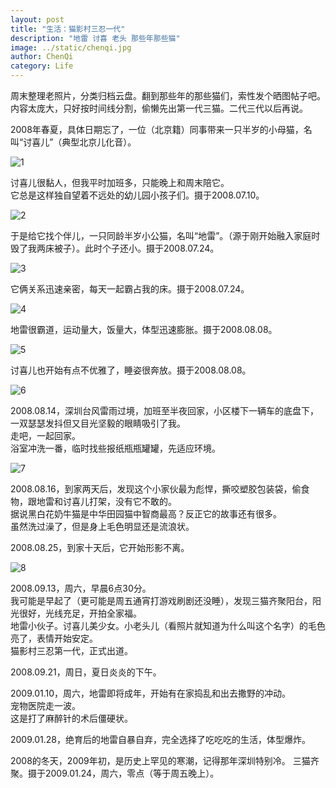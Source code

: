 ```yaml
---
layout: post
title: "生活：猫影村三忍一代"
description: "地雷 讨喜 老头 那些年那些猫"
image: ../static/chenqi.jpg
author: ChenQi
category: Life
---
```


周末整理老照片，分类归档云盘。翻到那些年的那些猫们，索性发个晒图帖子吧。内容太庞大，只好按时间线分割，偷懒先出第一代三猫。二代三代以后再说。

2008年春夏，具体日期忘了，一位（北京籍）同事带来一只半岁的小母猫，名叫“讨喜儿”（典型北京儿化音）。

![1](../static/)

讨喜儿很黏人，但我平时加班多，只能晚上和周末陪它。  
它总是这样独自望着不远处的幼儿园小孩子们。摄于2008.07.10。

![2](../static/)

于是给它找个伴儿，一只同龄半岁小公猫，名叫“地雷”。（源于刚开始融入家庭时毁了我两床被子）。此时个子还小。摄于2008.07.24。

![3](../static/)

它俩关系迅速亲密，每天一起霸占我的床。摄于2008.07.24。

![4](../static/)

地雷很霸道，运动量大，饭量大，体型迅速膨胀。摄于2008.08.08。

![5](../static/)

讨喜儿也开始有点不优雅了，睡姿很奔放。摄于2008.08.08。

![6](../static/)

2008.08.14，深圳台风雷雨过境，加班至半夜回家，小区楼下一辆车的底盘下，一双瑟瑟发抖但又目光坚毅的眼睛吸引了我。  
走吧，一起回家。  
浴室冲洗一番，临时找些报纸瓶瓶罐罐，先适应环境。

![7](../static/)

2008.08.16，到家两天后，发现这个小家伙最为彪悍，撕咬塑胶包装袋，偷食物，跟地雷和讨喜儿打架，没有它不敢的。  
据说黑白花奶牛猫是中华田园猫中智商最高？反正它的故事还有很多。  
虽然洗过澡了，但是身上毛色明显还是流浪状。

2008.08.25，到家十天后，它开始形影不离。

![8](../static/)

2008.09.13，周六，早晨6点30分。  
我可能是早起了（更可能是周五通宵打游戏刷剧还没睡），发现三猫齐聚阳台，阳光很好，光线充足，开拍全家福。  
地雷小伙子。讨喜儿美少女。小老头儿（看照片就知道为什么叫这个名字）的毛色亮了，表情开始安定。  
猫影村三忍第一代，正式出道。

2008.09.21，周日，夏日炎炎的下午。

2009.01.10，周六，地雷即将成年，开始有在家捣乱和出去撒野的冲动。  
宠物医院走一波。  
这是打了麻醉针的术后僵硬状。

2009.01.28，绝育后的地雷自暴自弃，完全选择了吃吃吃的生活，体型爆炸。

2008的冬天，2009年初，是历史上罕见的寒潮，记得那年深圳特别冷。
三猫齐聚。摄于2009.01.24，周六，零点（等于周五晚上）。

